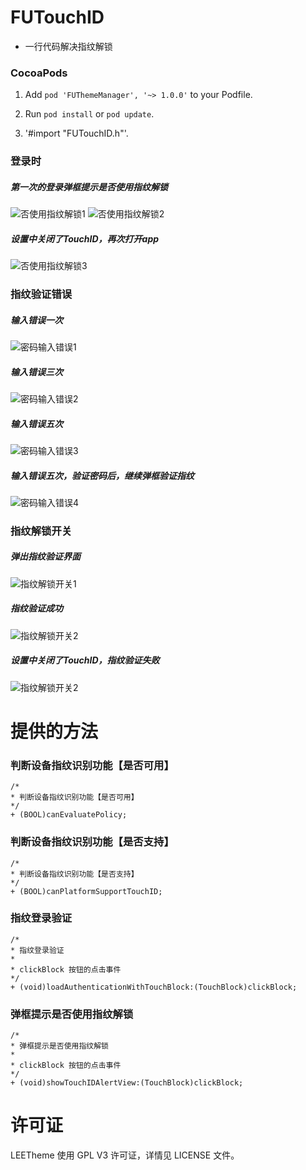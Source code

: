 # FUTouchID
- 一行代码解决指纹解锁


### CocoaPods

1. Add `pod 'FUThemeManager', '~> 1.0.0'` to your Podfile.

2. Run `pod install` or `pod update`.

3. '#import "FUTouchID.h"'.


### 登录时
##### 第一次的登录弹框提示是否使用指纹解锁
![否使用指纹解锁1](https://github.com/FuJunZhi/FUResources/blob/master/Images/FUTouchID/1.png)
![否使用指纹解锁2](https://github.com/FuJunZhi/FUResources/blob/master/Images/FUTouchID/2.png)

##### 设置中关闭了TouchID，再次打开app
![否使用指纹解锁3](https://github.com/FuJunZhi/FUResources/blob/master/Images/FUTouchID/7.png)

### 指纹验证错误
##### 输入错误一次
![密码输入错误1](https://github.com/FuJunZhi/FUResources/blob/master/Images/FUTouchID/4.png)

##### 输入错误三次
![密码输入错误2](https://github.com/FuJunZhi/FUResources/blob/master/Images/FUTouchID/5.png)

##### 输入错误五次
![密码输入错误3](https://github.com/FuJunZhi/FUResources/blob/master/Images/FUTouchID/6.png)

##### 输入错误五次，验证密码后，继续弹框验证指纹
![密码输入错误4](https://github.com/FuJunZhi/FUResources/blob/master/Images/FUTouchID/2.png)


### 指纹解锁开关
##### 弹出指纹验证界面
![指纹解锁开关1](https://github.com/FuJunZhi/FUResources/blob/master/Images/FUTouchID/12.jpeg)

##### 指纹验证成功
![指纹解锁开关2](https://github.com/FuJunZhi/FUResources/blob/master/Images/FUTouchID/8.png)

##### 设置中关闭了TouchID，指纹验证失败
![指纹解锁开关2](https://github.com/FuJunZhi/FUResources/blob/master/Images/FUTouchID/9.png)

提供的方法
==============
### 判断设备指纹识别功能【是否可用】 
```
/*
* 判断设备指纹识别功能【是否可用】
*/
+ (BOOL)canEvaluatePolicy;
```
### 判断设备指纹识别功能【是否支持】
```
/*
* 判断设备指纹识别功能【是否支持】
*/
+ (BOOL)canPlatformSupportTouchID;
```

### 指纹登录验证
```
/*
* 指纹登录验证
*
* clickBlock 按钮的点击事件
*/
+ (void)loadAuthenticationWithTouchBlock:(TouchBlock)clickBlock;
```

### 弹框提示是否使用指纹解锁
```
/*
* 弹框提示是否使用指纹解锁
*
* clickBlock 按钮的点击事件
*/
+ (void)showTouchIDAlertView:(TouchBlock)clickBlock;

```




许可证
==============
LEETheme 使用 GPL V3 许可证，详情见 LICENSE 文件。

